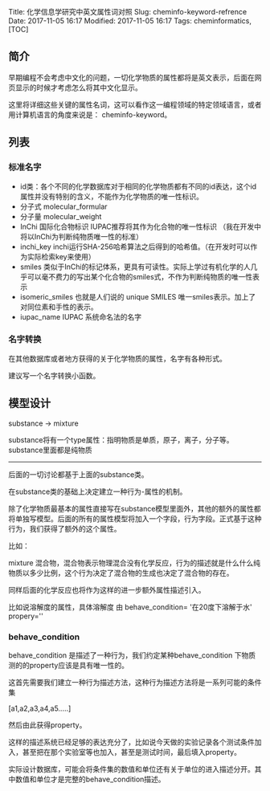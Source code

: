 Title: 化学信息学研究中英文属性词对照
Slug: cheminfo-keyword-refrence
Date: 2017-11-05 16:17
Modified: 2017-11-05 16:17
Tags:  cheminformatics,
[TOC]



## 简介

早期编程不会考虑中文化的问题，一切化学物质的属性都将是英文表示，后面在网页显示的时候才考虑怎么将其中文化显示。

这里将详细这些关键的属性名词，这可以看作这一编程领域的特定领域语言，或者用计算机语言的角度来说是： cheminfo-keyword。



## 列表

### 标准名字

-   id类：各个不同的化学数据库对于相同的化学物质都有不同的id表达，这个id属性并没有特别的含义，不能作为化学物质的唯一性标识。
-   分子式 molecular_formular 
-   分子量 molecular_weight
-   InChi  国际化合物标识  IUPAC推荐将其作为化合物的唯一性标识 （我在开发中将以InChi为判断纯物质唯一性的标准）
-   inchi_key inchi运行SHA-256哈希算法之后得到的哈希值。（在开发时可以作为实际检索key来使用）
-   smiles 类似于InChi的标记体系，更具有可读性。实际上学过有机化学的人几乎可以毫不费力的写出某个化合物的smiles式，不作为判断纯物质的唯一性表示
-   isomeric_smiles 也就是人们说的 unique SMILES 唯一smiles表示。加上了对同位素和手性的表示。
-   iupac_name IUPAC 系统命名法的名字

### 名字转换

在其他数据库或者地方获得的关于化学物质的属性，名字有各种形式。

建议写一个名字转换小函数。



## 模型设计

substance -> mixture

substance将有一个type属性：指明物质是单质，原子，离子，分子等。substance里面都是纯物质

---

后面的一切讨论都基于上面的substance类。

在substance类的基础上决定建立一种行为-属性的机制。

除了化学物质最基本的属性直接写在substance模型里面外，其他的额外的属性都将单独写模型。后面的所有的属性模型将加入一个字段，行为字段。正式基于这种行为，我们获得了额外的这个属性。

比如：

mixture 混合物，混合物表示物理混合没有化学反应，行为的描述就是什么什么纯物质以多少比例，这个行为决定了混合物的生成也决定了混合物的存在。

同样后面的化学反应也将作为这样的进一步额外属性描述引入。

比如说溶解度的属性，具体溶解度 由 behave_condition= '在20度下溶解于水'  propery=''

### behave_condition

behave_condition 是描述了一种行为，我们约定某种behave_condition 下物质测的的property应该是具有唯一性的。

这首先需要我们建立一种行为描述方法，这种行为描述方法将是一系列可能的条件集

[a1,a2,a3,a4,a5.....]

然后由此获得property。

这样的描述系统已经足够的表达充分了，比如说今天做的实验记录各个测试条件加入，甚至把在那个实验室等也加入，甚至是测试时间，最后填入property。

实际设计数据库，可能会将条件集的数值和单位还有关于单位的进入描述分开。其中数值和单位才是完整的behave_condition描述。

